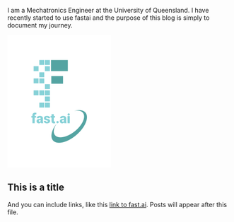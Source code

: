 I am a Mechatronics Engineer at the University of Queensland. I have recently started to use fastai and the purpose of this blog is simply to document my journey. 

![Image of fast.ai logo](images/logo.png)

## This is a title

And you can include links, like this [link to fast.ai](https://www.fast.ai). Posts will appear after this file. 
